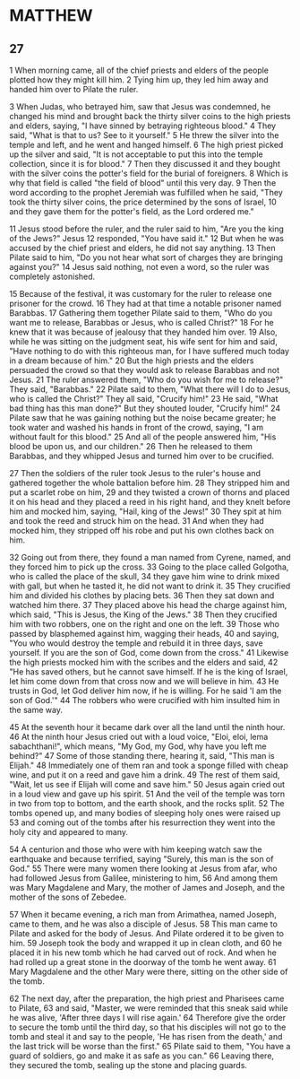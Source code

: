 # MATTHEW

## 27

1 When morning came, all of the chief priests and elders of the people plotted how they might kill him. 2 Tying him up, they led him away and handed him over to Pilate the ruler.

3 When Judas, who betrayed him, saw that Jesus was condemned, he changed his mind and brought back the thirty silver coins to the high priests and elders, saying, "I have sinned by betraying righteous blood." 4 They said, "What is that to us? See to it yourself." 5 He threw the silver into the temple and left, and he went and hanged himself. 6 The high priest picked up the silver and said, "It is not acceptable to put this into the temple collection, since it is for blood." 7 Then they discussed it and they bought with the silver coins the potter's field for the burial of foreigners. 8 Which is why that field is called "the field of blood" until this very day. 9 Then the word according to the prophet Jeremiah was fulfilled when he said, "They took the thirty silver coins, the price determined by the sons of Israel, 10 and they gave them for the potter's field, as the Lord ordered me."

11 Jesus stood before the ruler, and the ruler said to him, "Are you the king of the Jews?" Jesus 12 responded, "You have said it." 12 But when he was accused by the chief priest and elders, he did not say anything. 13 Then Pilate said to him, "Do you not hear what sort of charges they are bringing against you?" 14 Jesus said nothing, not even a word, so the ruler was completely astonished. 

15 Because of the festival, it was customary for the ruler to release one prisoner for the crowd. 16 They had at that time a notable prisoner named Barabbas. 17 Gathering them together Pilate said to them, "Who do you want me to release, Barabbas or Jesus, who is called Christ?" 18 For he knew that it was because of jealousy that they handed him over. 19 Also, while he was sitting on the judgment seat, his wife sent for him and said, "Have nothing to do with this righteous man, for I have suffered much today in a dream because of him." 20 But the high priests and the elders persuaded the crowd so that they would ask to release Barabbas and not Jesus. 21 The ruler answered them, "Who do you wish for me to release?" They said, "Barabbas." 22 Pilate said to them, "What there will I do to Jesus, who is called the Christ?" They all said, "Crucify him!" 23 He said, "What bad thing has this man done?" But they shouted louder, "Crucify him!" 24 Pilate saw that he was gaining nothing but the noise became greater; he took water and washed his hands in front of the crowd, saying, "I am without fault for this blood." 25 And all of the people answered him, "His blood be upon us, and our children." 26 Then he released to them Barabbas, and they whipped Jesus and turned him over to be crucified.

27 Then the soldiers of the ruler took Jesus to the ruler's house and gathered together the whole battalion before him. 28 They stripped him and put a scarlet robe on him, 29 and they twisted a crown of thorns and placed it on his head and they placed a reed in his right hand, and they knelt before him and mocked him, saying, "Hail, king of the Jews!" 30 They spit at him and took the reed and struck him on the head. 31 And when they had mocked him, they stripped off his robe and put his own clothes back on him.

32 Going out from there, they found a man named from Cyrene, named, and they forced him to pick up the cross. 33 Going to the place called Golgotha, who is called the place of the skull, 34 they gave him wine to drink mixed with gall, but when he tasted it, he did not want to drink it. 35 They crucified him and divided his clothes by placing bets. 36 Then they sat down and watched him there. 37 They placed above his head the charge against him, which said, "This is Jesus, the King of the Jews." 38 Then they crucified him with two robbers, one on the right and one on the left. 39 Those who passed by blasphemed against him, wagging their heads, 40 and saying, "You who would destroy the temple and rebuild it in three days, save yourself. If you are the son of God, come down from the cross." 41 Likewise the high priests mocked him with the scribes and the elders and said, 42 "He has saved others, but he cannot save himself. If he is the king of Israel, let him come down from that cross now and we will believe in him. 43 He trusts in God, let God deliver him now, if he is willing. For he said 'I am the son of God.'" 44 The robbers who were crucified with him insulted him in the same way. 

45 At the seventh hour it became dark over all the land until the ninth hour. 46 At the ninth hour Jesus cried out with a loud voice, "Eloi, eloi, lema sabachthani!", which means, "My God, my God, why have you left me behind?" 47 Some of those standing there, hearing it, said, "This man is Elijah." 48 Immediately one of them ran and took a sponge filled with cheap wine, and put it on a reed and gave him a drink. 49 The rest of them said, "Wait, let us see if Elijah will come and save him." 50 Jesus again cried out in a loud view and gave up his spirit. 51 And the veil of the temple was torn in two from top to bottom, and the earth shook, and the rocks split. 52 The tombs opened up, and many bodies of sleeping holy ones were raised up 53 and coming out of the tombs after his resurrection they went into the holy city and appeared to many. 

54 A centurion and those who were with him keeping watch saw the earthquake and because terrified, saying "Surely, this man is the son of God." 55 There were many women there looking at Jesus from afar, who had followed Jesus from Galilee, ministering to him, 56 And among them was Mary Magdalene and Mary, the mother of James and Joseph, and the mother of the sons of Zebedee.

57 When it became evening, a rich man from Arimathea, named Joseph, came to them, and he was also a disciple of Jesus. 58 This man came to Pilate and asked for the body of Jesus. And Pilate ordered it to be given to him. 59 Joseph took the body and wrapped it up in clean cloth, and 60 he placed it in his new tomb which he had carved out of rock. And when he had rolled up a great stone in the doorway of the tomb he went away. 61 Mary Magdalene and the other Mary were there, sitting on the other side of the tomb.

62 The next day, after the preparation, the high priest and Pharisees came to Pilate, 63 and said, "Master, we were reminded that this sneak said while he was alive, 'After three days I will rise again.' 64 Therefore give the order to secure the tomb until the third day, so that his disciples will not go to the tomb and steal it and say to the people, 'He has risen from the death,' and the last trick will be worse than the first." 65 Pilate said to them, "You have a guard of soldiers, go and make it as safe as you can." 66 Leaving there, they secured the tomb, sealing up the stone and placing guards.